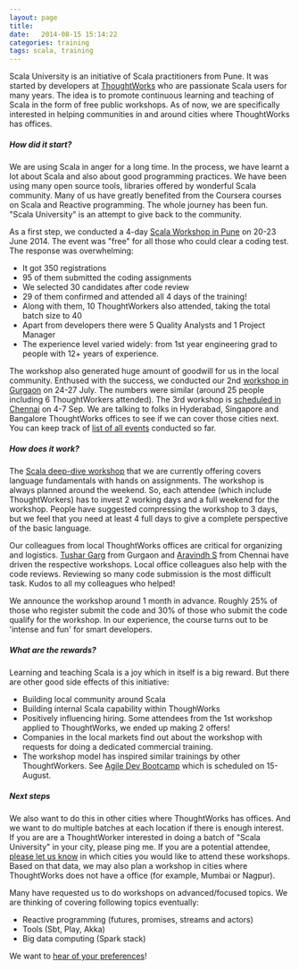 ```yaml
---
layout: page
title:  
date:   2014-08-15 15:14:22
categories: training
tags: scala, training
---
```


Scala University is an initiative of Scala practitioners from Pune. It was started by developers at [ThoughtWorks](http://www.thoughtworks.com/) who are passionate Scala users for many years. The idea is to promote continuous learning and teaching of Scala in the form of free public workshops. As of now, we are specifically interested in helping communities in and around cities where ThoughtWorks has offices. 


##### **How did it start?**

We are using Scala in anger for a long time. In the process, we have learnt a lot about Scala and also about good programming practices. We have been using many open source tools, libraries offered by wonderful Scala community. Many of us have greatly benefited from the Coursera courses on Scala and Reactive programming. The whole journey has been fun. "Scala University" is an attempt to give back to the community.

As a first step, we conducted a 4-day [Scala Workshop in Pune](http://www.punescala.org/training/2014/05/15/principles-of-programming-in-scala/) on 20-23 June 2014. The event was "free" for all those who could clear a coding test. The response was overwhelming:

* It got 350 registrations
* 95 of them submitted the coding assignments
* We selected 30 candidates after code review
* 29 of them confirmed and attended all 4 days of the training!
* Along with them, 10 ThoughtWorkers also attended, taking the total batch size to 40
* Apart from developers there were 5 Quality Analysts and 1 Project Manager
* The experience level varied widely: from 1st year engineering grad to people with 12+ years of experience.

The workshop also generated huge amount of goodwill for us in the local community. Enthused with the success, we conducted our 2nd [workshop in Gurgaon](http://twggn.github.io/scalaWorkshop/) on 24-27 July. The numbers were similar (around 25 people including 6 ThoughtWorkers attended). The 3rd workshop is [scheduled in Chennai](http://twchennai.github.io/scala/) on 4-7 Sep. We are talking to folks in Hyderabad, Singapore and Bangalore ThoughtWorks offices to see if we can cover those cities next. You can keep track of [list of all events](/calendar) conducted so far.

##### **How does it work?**

The [Scala deep-dive workshop](/deep-dive-contents) that we are currently offering covers language fundamentals with hands on assignments. The workshop is always planned around the weekend. So, each attendee (which include ThoughtWorkers) has to invest 2 working days and a full weekend for the workshop. People have suggested compressing the workshop to 3 days, but we feel that you need at least 4 full days to give a complete perspective of the basic language.

Our colleagues from local ThoughtWorks offices are critical for organizing and logistics. [Tushar Garg](https://twitter.com/tushargargdm) from Gurgaon and [Aravindh S](https://plus.google.com/109576528272334995518/posts) from Chennai have driven the respective workshops. Local office colleagues also help with the code reviews. Reviewing so many code submission is the most difficult task. Kudos to all my colleagues who helped! 

We announce the workshop around 1 month in advance. Roughly 25% of those who register submit the code and 30% of those who submit the code qualify for the workshop. In our experience, the course turns out to be 'intense and fun' for smart developers. 

##### **What are the rewards?**

Learning and teaching Scala is a joy which in itself is a big reward. But there are other good side effects of this initiative:

- Building local community around Scala
- Building internal Scala capability within ThoughWorks
- Positively influencing hiring. Some attendees from the 1st workshop applied to ThoughtWorks, we ended up making 2 offers!
- Companies in the local markets find out about the workshop with requests for doing a dedicated commercial training.
- The workshop model has inspired similar trainings by other ThoughtWorkers. See [Agile Dev Bootcamp](https://thoughtworkspune.github.io/agiledev/) which is scheduled on 15-August.


##### **Next steps**

We also want to do this in other cities where ThoughtWorks has offices. And we want to do multiple batches at each location if there is enough interest. If you are are a ThoughtWorker interested in doing a batch of "Scala University" in your city, please ping me. If you are a potential attendee, [please let us know](/register/) in which cities you would like to attend these workshops. Based on that data, we may also plan a workshop in cities where ThoughtWorks does not have a office (for example, Mumbai or Nagpur).

Many have requested us to do workshops on advanced/focused topics. We are thinking of covering following topics eventually:

- Reactive programming (futures, promises, streams and actors)
- Tools (Sbt, Play, Akka)
- Big data computing (Spark stack)

We want to [hear of your preferences](/register)!
